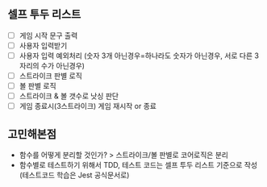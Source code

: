## 셀프 투두 리스트

- [ ] 게임 시작 문구 출력
- [ ] 사용자 입력받기
- [ ] 사용자 입력 예외처리 (숫자 3개 아닌경우=하나라도 숫자가 아닌경우, 서로 다른 3자리의 수가 아닌경우)
- [ ] 스트라이크 판별 로직
- [ ] 볼 판별 로직
- [ ] 스트라이크 & 볼 갯수로 낫싱 판단
- [ ] 게임 종료시(3스트라이크) 게임 재시작 or 종료

## 고민해본점

- 함수를 어떻게 분리할 것인가? > 스트라이크/볼 판별로 코어로직은 분리
- 함수별로 테스트하기 위해서 TDD, 테스트 코드는 셀프 투두 리스트 기준으로 작성 (테스트코드 학습은 Jest 공식문서로)
